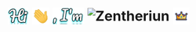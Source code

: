 <h1 align="center">
  <img src="https://github.com/Zentheriun/Zentheriun/blob/main/img/Hi-Profile.png" alt="Hi" height="35" style="vertical-align: middle;" />
  <img src="https://raw.githubusercontent.com/Zentheriun/Zentheriun/main/gif/Hi.gif" alt="Hi Wave" height="35" style="vertical-align: middle;" />
  <img src="https://github.com/Zentheriun/Zentheriun/blob/main/img/Im-Profile.png" alt="I'm" height="35" style="vertical-align: middle;" />
  <img src="https://raw.githubusercontent.com/Zentheriun/Zentheriun/main/gif/Zentheriun.gif" alt="Zentheriun" height="23" style="vertical-align: middle;" />
  <img src="https://raw.githubusercontent.com/Zentheriun/Zentheriun/main/gif/Corona.gif" alt="Corona" height="35" style="vertical-align: middle;" />
</h1>
